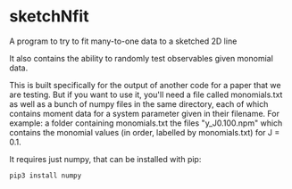 # sketchNfit

A program to try to fit many-to-one data to a sketched 2D line

It also contains the ability to randomly test observables given monomial data.

This is built specifically for the output of another code for a paper that we are testing. But if you want to use it, you'll need a file called monomials.txt as well as a bunch of numpy files in the same directory, each of which contains moment data for a system parameter given in their filename. For example: a folder containing monomials.txt the files "y_J0.100.npm" which contains the monomial values (in order, labelled by monomials.txt) for J = 0.1.

It requires just numpy, that can be installed with pip:
```bash
pip3 install numpy
```

